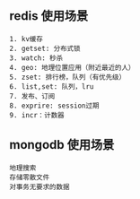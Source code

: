## redis 使用场景

```
1. kv缓存
2. getset: 分布式锁
3. watch: 秒杀
4. geo: 地理位置应用（附近最近的人）
5. zset: 排行榜，队列（有优先级）
6. list,set: 队列，lru
7. 发布、订阅
8. exprire: session过期
9. incr：计数器
```

## mongodb 使用场景

```
地理搜索
存储零散文件
对事务无要求的数据
```